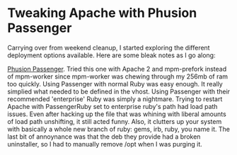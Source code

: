 # Tweaking Apache with Phusion Passenger

Carrying over from weekend cleanup, I started exploring the different
deployment options available.  Here are some bleak notes as I go
along:

[Phusion Passenger](http://www.modrails.com/documentation.html).
Tried this one with Apache 2 and mpm-prefork instead of mpm-worker
since mpm-worker was chewing through my 256mb of ram too quickly.
Using Passenger with normal Ruby was easy enough.  It really simplied
what needed to be defined in the vhost.  Using Passenger with their
recommended 'enterprise' Ruby was simply a nightmare.  Trying to
restart Apache with PassengerRuby set to enterprise ruby's path had
load path issues.  Even after hacking up the file that was whining
with liberal amounts of load path unshifting, it still acted funny.
Also, it clutters up your system with basically a whole new branch of
ruby: gems, irb, ruby, you name it.  The last bit of annoynance was
that the deb they provide had a broken uninstaller, so I had to
manually remove /opt when I was purging it.
